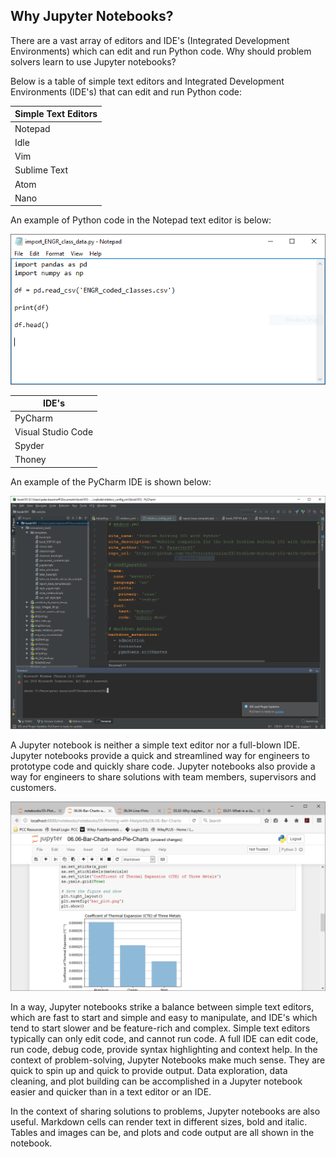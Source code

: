 
## Why Jupyter Notebooks?
There are a vast array of editors and IDE's (Integrated Development Environments) which can edit and run Python code. Why should problem solvers learn to use Jupyter notebooks? 
 
Below is a table of simple text editors and Integrated Development Environments (IDE's) that can edit and run Python code:

 | Simple Text Editors | 
 | --- |
 | Notepad |
 | Idle |
 | Vim |
 | Sublime Text |
 | Atom |
 | Nano |
 
 An example of Python code in the Notepad text editor is below:
 
 ![Notepad text editor](images/notepad_text_editor.png)
 
 
 | IDE's |
 | --- |
 | PyCharm |
 | Visual Studio Code | 
 | Spyder |
 | Thoney |

An example of the PyCharm IDE is shown below:

![PyCharm IDE](images/pycharm_IDE.png)

 
A Jupyter notebook is neither a simple text editor nor a full-blown IDE. Jupyter notebooks provide a quick and streamlined way for engineers to prototype code and quickly share code.  Jupyter notebooks also provide a way for engineers to share solutions with team members, supervisors and customers.

![Example Jupyter Notebook](images/jupyter_notebook_example.png)

In a way, Jupyter notebooks strike a balance between simple text editors, which are fast to start and simple and easy to manipulate, and IDE's which tend to start slower and be feature-rich and complex. Simple text editors typically can only edit code, and cannot run code. A full IDE can edit code, run code, debug code, provide syntax highlighting and context help.
In the context of problem-solving, Jupyter Notebooks make much sense. They are quick to spin up and quick to provide output. Data exploration, data cleaning, and plot building can be accomplished in a Jupyter notebook easier and quicker than in a text editor or an IDE. 

In the context of sharing solutions to problems, Jupyter notebooks are also useful. Markdown cells can render text in different sizes, bold and italic. Tables and images can be, and plots and code output are all shown in the notebook.
 

